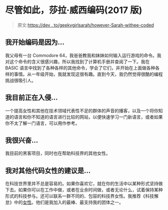 # 尽管如此，莎拉·威西编码(2017 版)

> 原文:[https://dev . to/geekygirlsarah/however-Sarah-withee-coded](https://dev.to/geekygirlsarah/nevertheless-sarah-withee-coded)

## 我开始编码是因为...

我父母有一台 Commodore 64，我爸爸教我和妹妹如何输入运行游戏的命令。我对这个命令的含义很感兴趣，所以我找到了计算机手册并查阅了一下。我在 BASIC 语言中找到了各种各样的其他命令，学会了它们，并开始在上面做各种各样的事情。从一年级开始，我就发现这很有趣。直到今天，我仍然觉得很酷的编程挑战很吸引人。

## 我目前正在入侵...

一个提高女性和其他在技术领域代表性不足的群体的声音的播客，以及一个将你知道的语言和你不知道的语言进行比较的网站，以便快速学习一门新语言，或者如果你不太了解一门语言，可以用作参考。

## 我很兴奋...

我目前的黑客项目，同时也在帮助科技界的其他女性。

## 我对其他代码女性的建议是...

在科技世界里并不总是容易的。如果你喜欢它，就在你的生活中以某种形式坚持做下去。如果你可以在工作中做，或者在业余时间做，或者无论什么，试着保持某种形式的科技参与。还可以联系一群不同的、包容的科技界女性。我推荐《科技懈怠》中的[女性](https://witchat.github.io)。他们是我加入的最棒、最支持我的团体之一。